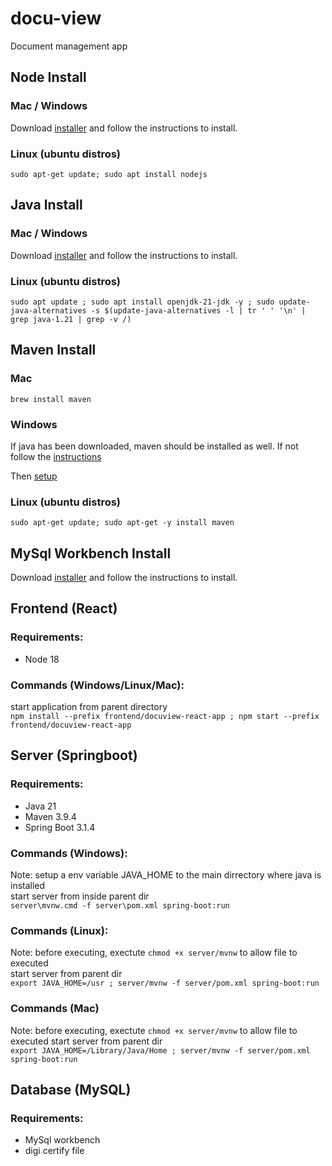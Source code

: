 # docu-view

Document management app

## Node Install

### Mac / Windows

Download [installer](https://nodejs.org/en/download) and follow the instructions to install.

### Linux (ubuntu distros)

``` sudo apt-get update; sudo apt install nodejs ```

## Java Install

### Mac / Windows

Download [installer](https://www.java.com/en/download/) and follow the instructions to install.

### Linux (ubuntu distros)

``` sudo apt update ; sudo apt install openjdk-21-jdk -y ; sudo update-java-alternatives -s $(update-java-alternatives -l | tr ' ' '\n' | grep java-1.21 | grep -v /) ```

## Maven Install

### Mac

```brew install maven```

### Windows

If java has been downloaded, maven should be installed as well. If not follow the [instructions](https://maven.apache.org/install.html)

Then [setup](https://maven.apache.org/guides/getting-started/windows-prerequisites.html)

### Linux (ubuntu distros)

``` sudo apt-get update; sudo apt-get -y install maven ```

## MySql Workbench Install

Download [installer](https://dev.mysql.com/downloads/workbench/) and follow the instructions to install.

## Frontend (React)

### Requirements:
* Node 18

### Commands (Windows/Linux/Mac):
start application from parent directory \
``` npm install --prefix frontend/docuview-react-app ; npm start --prefix frontend/docuview-react-app ```

## Server (Springboot)

### Requirements:
* Java 21
* Maven 3.9.4
* Spring Boot 3.1.4

### Commands (Windows):
Note: setup a env variable JAVA_HOME to the main dirrectory where java is installed \
start server from inside parent dir \
``` server\mvnw.cmd -f server\pom.xml spring-boot:run ```
### Commands (Linux):
Note: before executing, exectute ``` chmod +x server/mvnw ``` to allow file to executed \
start server from parent dir \
``` export JAVA_HOME=/usr ; server/mvnw -f server/pom.xml spring-boot:run ```

### Commands (Mac)
Note: before executing, exectute ``` chmod +x server/mvnw ``` to allow file to executed 
start server from parent dir \
``` export JAVA_HOME=/Library/Java/Home ; server/mvnw -f server/pom.xml spring-boot:run ```

## Database (MySQL)

### Requirements:

* MySql workbench
* digi certify file
